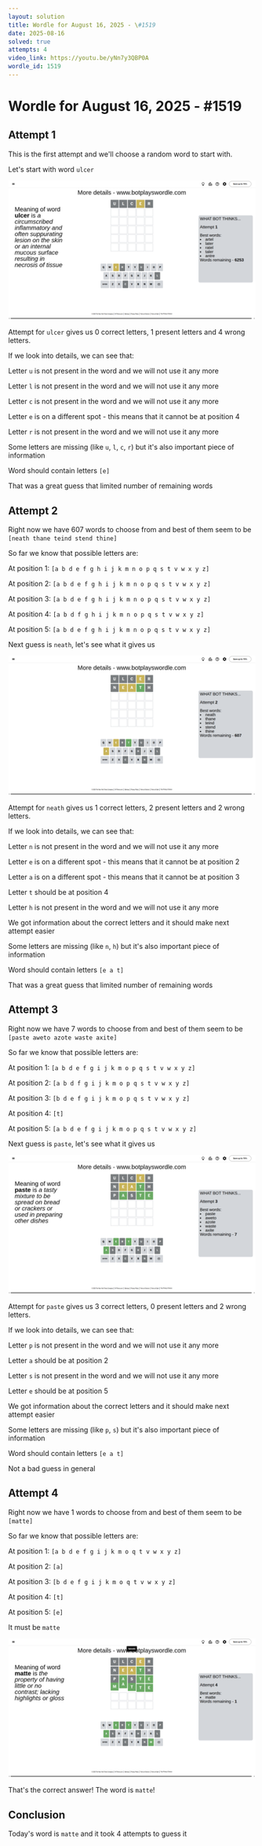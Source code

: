 ```yaml
---
layout: solution
title: Wordle for August 16, 2025 - \#1519
date: 2025-08-16
solved: true
attempts: 4
video_link: https://youtu.be/yNn7y3QBP0A
wordle_id: 1519
---
```


# Wordle for August 16, 2025 - \#1519

## Attempt 1

This is the first attempt and we'll choose a random word to start with.

Let's start with word `ulcer`

![Attempt 1](2025-08-16/attempt-1.png)

Attempt for `ulcer` gives us 0 correct letters, 1 present letters and 4 wrong letters.

If we look into details, we can see that:

Letter `u` is not present in the word and we will not use it any more

Letter `l` is not present in the word and we will not use it any more

Letter `c` is not present in the word and we will not use it any more

Letter `e` is on a different spot - this means that it cannot be at position 4

Letter `r` is not present in the word and we will not use it any more

Some letters are missing (like `u`, `l`, `c`, `r`) but it's also important piece of information

Word should contain letters `[e]`

That was a great guess that limited number of remaining words



## Attempt 2

Right now we have 607 words to choose from and best of them seem to be `[neath thane teind stend thine]`

So far we know that possible letters are:

At position 1: `[a b d e f g h i j k m n o p q s t v w x y z]`

At position 2: `[a b d e f g h i j k m n o p q s t v w x y z]`

At position 3: `[a b d e f g h i j k m n o p q s t v w x y z]`

At position 4: `[a b d f g h i j k m n o p q s t v w x y z]`

At position 5: `[a b d e f g h i j k m n o p q s t v w x y z]`

Next guess is `neath`, let's see what it gives us

![Attempt 2](2025-08-16/attempt-2.png)

Attempt for `neath` gives us 1 correct letters, 2 present letters and 2 wrong letters.

If we look into details, we can see that:

Letter `n` is not present in the word and we will not use it any more

Letter `e` is on a different spot - this means that it cannot be at position 2

Letter `a` is on a different spot - this means that it cannot be at position 3

Letter `t` should be at position 4

Letter `h` is not present in the word and we will not use it any more

We got information about the correct letters and it should make next attempt easier

Some letters are missing (like `n`, `h`) but it's also important piece of information

Word should contain letters `[e a t]`

That was a great guess that limited number of remaining words



## Attempt 3

Right now we have 7 words to choose from and best of them seem to be `[paste aweto azote waste axite]`

So far we know that possible letters are:

At position 1: `[a b d e f g i j k m o p q s t v w x y z]`

At position 2: `[a b d f g i j k m o p q s t v w x y z]`

At position 3: `[b d e f g i j k m o p q s t v w x y z]`

At position 4: `[t]`

At position 5: `[a b d e f g i j k m o p q s t v w x y z]`

Next guess is `paste`, let's see what it gives us

![Attempt 3](2025-08-16/attempt-3.png)

Attempt for `paste` gives us 3 correct letters, 0 present letters and 2 wrong letters.

If we look into details, we can see that:

Letter `p` is not present in the word and we will not use it any more

Letter `a` should be at position 2

Letter `s` is not present in the word and we will not use it any more

Letter `e` should be at position 5

We got information about the correct letters and it should make next attempt easier

Some letters are missing (like `p`, `s`) but it's also important piece of information

Word should contain letters `[e a t]`

Not a bad guess in general



## Attempt 4

Right now we have 1 words to choose from and best of them seem to be `[matte]`

So far we know that possible letters are:

At position 1: `[a b d e f g i j k m o q t v w x y z]`

At position 2: `[a]`

At position 3: `[b d e f g i j k m o q t v w x y z]`

At position 4: `[t]`

At position 5: `[e]`

It must be `matte`

![Attempt 4](2025-08-16/attempt-4.png)

That's the correct answer! The word is `matte`!

## Conclusion

Today's word is `matte` and it took 4 attempts to guess it

